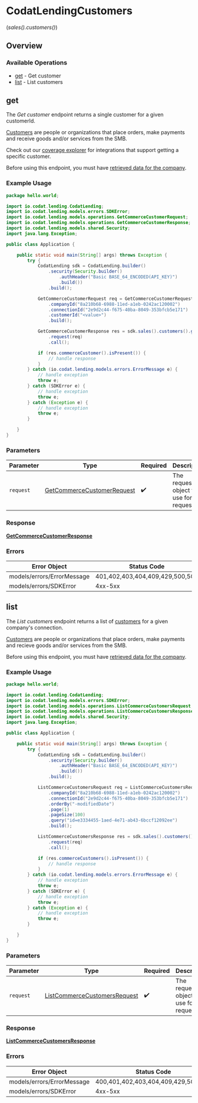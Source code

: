 # CodatLendingCustomers
(*sales().customers()*)

## Overview

### Available Operations

* [get](#get) - Get customer
* [list](#list) - List customers

## get

The *Get customer* endpoint returns a single customer for a given customerId.

[Customers](https://docs.codat.io/lending-api#/schemas/Customer) are people or organizations that place orders, make payments and receive goods and/or services from the SMB.

Check out our [coverage explorer](https://knowledge.codat.io/supported-features/commerce?view=tab-by-data-type&dataType=commerce-customers) for integrations that support getting a specific customer.

Before using this endpoint, you must have [retrieved data for the company](https://docs.codat.io/lending-api#/operations/refresh-company-data).


### Example Usage

```java
package hello.world;

import io.codat.lending.CodatLending;
import io.codat.lending.models.errors.SDKError;
import io.codat.lending.models.operations.GetCommerceCustomerRequest;
import io.codat.lending.models.operations.GetCommerceCustomerResponse;
import io.codat.lending.models.shared.Security;
import java.lang.Exception;

public class Application {

    public static void main(String[] args) throws Exception {
        try {
            CodatLending sdk = CodatLending.builder()
                .security(Security.builder()
                    .authHeader("Basic BASE_64_ENCODED(API_KEY)")
                    .build())
                .build();

            GetCommerceCustomerRequest req = GetCommerceCustomerRequest.builder()
                .companyId("8a210b68-6988-11ed-a1eb-0242ac120002")
                .connectionId("2e9d2c44-f675-40ba-8049-353bfcb5e171")
                .customerId("<value>")
                .build();

            GetCommerceCustomerResponse res = sdk.sales().customers().get()
                .request(req)
                .call();

            if (res.commerceCustomer().isPresent()) {
                // handle response
            }
        } catch (io.codat.lending.models.errors.ErrorMessage e) {
            // handle exception
            throw e;
        } catch (SDKError e) {
            // handle exception
            throw e;
        } catch (Exception e) {
            // handle exception
            throw e;
        }

    }
}
```

### Parameters

| Parameter                                                                           | Type                                                                                | Required                                                                            | Description                                                                         |
| ----------------------------------------------------------------------------------- | ----------------------------------------------------------------------------------- | ----------------------------------------------------------------------------------- | ----------------------------------------------------------------------------------- |
| `request`                                                                           | [GetCommerceCustomerRequest](../../models/operations/GetCommerceCustomerRequest.md) | :heavy_check_mark:                                                                  | The request object to use for the request.                                          |

### Response

**[GetCommerceCustomerResponse](../../models/operations/GetCommerceCustomerResponse.md)**

### Errors

| Error Object                    | Status Code                     | Content Type                    |
| ------------------------------- | ------------------------------- | ------------------------------- |
| models/errors/ErrorMessage      | 401,402,403,404,409,429,500,503 | application/json                |
| models/errors/SDKError          | 4xx-5xx                         | \*\/*                           |


## list

The *List customers* endpoint returns a list of [customers](https://docs.codat.io/lending-api#/schemas/Customer) for a given company's connection.

[Customers](https://docs.codat.io/lending-api#/schemas/Customer) are people or organizations that place orders, make payments and recieve goods and/or services from the SMB.

Before using this endpoint, you must have [retrieved data for the company](https://docs.codat.io/lending-api#/operations/refresh-company-data).
    

### Example Usage

```java
package hello.world;

import io.codat.lending.CodatLending;
import io.codat.lending.models.errors.SDKError;
import io.codat.lending.models.operations.ListCommerceCustomersRequest;
import io.codat.lending.models.operations.ListCommerceCustomersResponse;
import io.codat.lending.models.shared.Security;
import java.lang.Exception;

public class Application {

    public static void main(String[] args) throws Exception {
        try {
            CodatLending sdk = CodatLending.builder()
                .security(Security.builder()
                    .authHeader("Basic BASE_64_ENCODED(API_KEY)")
                    .build())
                .build();

            ListCommerceCustomersRequest req = ListCommerceCustomersRequest.builder()
                .companyId("8a210b68-6988-11ed-a1eb-0242ac120002")
                .connectionId("2e9d2c44-f675-40ba-8049-353bfcb5e171")
                .orderBy("-modifiedDate")
                .page(1)
                .pageSize(100)
                .query("id=e3334455-1aed-4e71-ab43-6bccf12092ee")
                .build();

            ListCommerceCustomersResponse res = sdk.sales().customers().list()
                .request(req)
                .call();

            if (res.commerceCustomers().isPresent()) {
                // handle response
            }
        } catch (io.codat.lending.models.errors.ErrorMessage e) {
            // handle exception
            throw e;
        } catch (SDKError e) {
            // handle exception
            throw e;
        } catch (Exception e) {
            // handle exception
            throw e;
        }

    }
}
```

### Parameters

| Parameter                                                                               | Type                                                                                    | Required                                                                                | Description                                                                             |
| --------------------------------------------------------------------------------------- | --------------------------------------------------------------------------------------- | --------------------------------------------------------------------------------------- | --------------------------------------------------------------------------------------- |
| `request`                                                                               | [ListCommerceCustomersRequest](../../models/operations/ListCommerceCustomersRequest.md) | :heavy_check_mark:                                                                      | The request object to use for the request.                                              |

### Response

**[ListCommerceCustomersResponse](../../models/operations/ListCommerceCustomersResponse.md)**

### Errors

| Error Object                        | Status Code                         | Content Type                        |
| ----------------------------------- | ----------------------------------- | ----------------------------------- |
| models/errors/ErrorMessage          | 400,401,402,403,404,409,429,500,503 | application/json                    |
| models/errors/SDKError              | 4xx-5xx                             | \*\/*                               |
